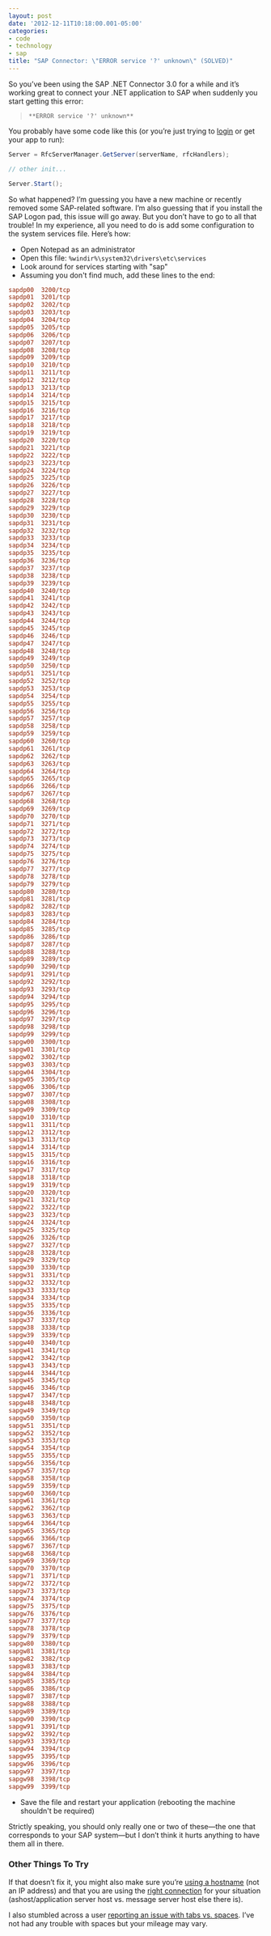 ```yaml
---
layout: post
date: '2012-12-11T10:18:00.001-05:00'
categories:
- code
- technology
- sap
title: "SAP Connector: \"ERROR service '?' unknown\" (SOLVED)"
---
```


So you’ve been using the SAP .NET Connector 3.0 for a while and it’s working great to connect your .NET application to SAP when suddenly you start getting this error:

> `**ERROR service '?' unknown**`

You probably have some code like this (or you’re just trying to [login](http://www.sapgeek.net/2010/02/sapgui-error-errorservice-unknown/) or get your app to run):  

```cs
Server = RfcServerManager.GetServer(serverName, rfcHandlers);

// other init...

Server.Start();
```

So what happened? I’m guessing you have a new machine or recently removed some SAP-related software. I’m also guessing that if you install the SAP Logon pad, this issue will go away. But you don’t have to go to all that trouble! In my experience, all you need to do is add some configuration to the system services file. Here’s how:

  * Open Notepad as an administrator 
  * Open this file: `%windir%\system32\drivers\etc\services`
  * Look around for services starting with "sap" 
  * Assuming you don't find much, add these lines to the end: 
```ini
sapdp00  3200/tcp
sapdp01  3201/tcp
sapdp02  3202/tcp
sapdp03  3203/tcp
sapdp04  3204/tcp
sapdp05  3205/tcp
sapdp06  3206/tcp
sapdp07  3207/tcp
sapdp08  3208/tcp
sapdp09  3209/tcp
sapdp10  3210/tcp
sapdp11  3211/tcp
sapdp12  3212/tcp
sapdp13  3213/tcp
sapdp14  3214/tcp
sapdp15  3215/tcp
sapdp16  3216/tcp
sapdp17  3217/tcp
sapdp18  3218/tcp
sapdp19  3219/tcp
sapdp20  3220/tcp
sapdp21  3221/tcp
sapdp22  3222/tcp
sapdp23  3223/tcp
sapdp24  3224/tcp
sapdp25  3225/tcp
sapdp26  3226/tcp
sapdp27  3227/tcp
sapdp28  3228/tcp
sapdp29  3229/tcp
sapdp30  3230/tcp
sapdp31  3231/tcp
sapdp32  3232/tcp
sapdp33  3233/tcp
sapdp34  3234/tcp
sapdp35  3235/tcp
sapdp36  3236/tcp
sapdp37  3237/tcp
sapdp38  3238/tcp
sapdp39  3239/tcp
sapdp40  3240/tcp
sapdp41  3241/tcp
sapdp42  3242/tcp
sapdp43  3243/tcp
sapdp44  3244/tcp
sapdp45  3245/tcp
sapdp46  3246/tcp
sapdp47  3247/tcp
sapdp48  3248/tcp
sapdp49  3249/tcp
sapdp50  3250/tcp
sapdp51  3251/tcp
sapdp52  3252/tcp
sapdp53  3253/tcp
sapdp54  3254/tcp
sapdp55  3255/tcp
sapdp56  3256/tcp
sapdp57  3257/tcp
sapdp58  3258/tcp
sapdp59  3259/tcp
sapdp60  3260/tcp
sapdp61  3261/tcp
sapdp62  3262/tcp
sapdp63  3263/tcp
sapdp64  3264/tcp
sapdp65  3265/tcp
sapdp66  3266/tcp
sapdp67  3267/tcp
sapdp68  3268/tcp
sapdp69  3269/tcp
sapdp70  3270/tcp
sapdp71  3271/tcp
sapdp72  3272/tcp
sapdp73  3273/tcp
sapdp74  3274/tcp
sapdp75  3275/tcp
sapdp76  3276/tcp
sapdp77  3277/tcp
sapdp78  3278/tcp
sapdp79  3279/tcp
sapdp80  3280/tcp
sapdp81  3281/tcp
sapdp82  3282/tcp
sapdp83  3283/tcp
sapdp84  3284/tcp
sapdp85  3285/tcp
sapdp86  3286/tcp
sapdp87  3287/tcp
sapdp88  3288/tcp
sapdp89  3289/tcp
sapdp90  3290/tcp
sapdp91  3291/tcp
sapdp92  3292/tcp
sapdp93  3293/tcp
sapdp94  3294/tcp
sapdp95  3295/tcp
sapdp96  3296/tcp
sapdp97  3297/tcp
sapdp98  3298/tcp
sapdp99  3299/tcp
sapgw00  3300/tcp
sapgw01  3301/tcp
sapgw02  3302/tcp
sapgw03  3303/tcp
sapgw04  3304/tcp
sapgw05  3305/tcp
sapgw06  3306/tcp
sapgw07  3307/tcp
sapgw08  3308/tcp
sapgw09  3309/tcp
sapgw10  3310/tcp
sapgw11  3311/tcp
sapgw12  3312/tcp
sapgw13  3313/tcp
sapgw14  3314/tcp
sapgw15  3315/tcp
sapgw16  3316/tcp
sapgw17  3317/tcp
sapgw18  3318/tcp
sapgw19  3319/tcp
sapgw20  3320/tcp
sapgw21  3321/tcp
sapgw22  3322/tcp
sapgw23  3323/tcp
sapgw24  3324/tcp
sapgw25  3325/tcp
sapgw26  3326/tcp
sapgw27  3327/tcp
sapgw28  3328/tcp
sapgw29  3329/tcp
sapgw30  3330/tcp
sapgw31  3331/tcp
sapgw32  3332/tcp
sapgw33  3333/tcp
sapgw34  3334/tcp
sapgw35  3335/tcp
sapgw36  3336/tcp
sapgw37  3337/tcp
sapgw38  3338/tcp
sapgw39  3339/tcp
sapgw40  3340/tcp
sapgw41  3341/tcp
sapgw42  3342/tcp
sapgw43  3343/tcp
sapgw44  3344/tcp
sapgw45  3345/tcp
sapgw46  3346/tcp
sapgw47  3347/tcp
sapgw48  3348/tcp
sapgw49  3349/tcp
sapgw50  3350/tcp
sapgw51  3351/tcp
sapgw52  3352/tcp
sapgw53  3353/tcp
sapgw54  3354/tcp
sapgw55  3355/tcp
sapgw56  3356/tcp
sapgw57  3357/tcp
sapgw58  3358/tcp
sapgw59  3359/tcp
sapgw60  3360/tcp
sapgw61  3361/tcp
sapgw62  3362/tcp
sapgw63  3363/tcp
sapgw64  3364/tcp
sapgw65  3365/tcp
sapgw66  3366/tcp
sapgw67  3367/tcp
sapgw68  3368/tcp
sapgw69  3369/tcp
sapgw70  3370/tcp
sapgw71  3371/tcp
sapgw72  3372/tcp
sapgw73  3373/tcp
sapgw74  3374/tcp
sapgw75  3375/tcp
sapgw76  3376/tcp
sapgw77  3377/tcp
sapgw78  3378/tcp
sapgw79  3379/tcp
sapgw80  3380/tcp
sapgw81  3381/tcp
sapgw82  3382/tcp
sapgw83  3383/tcp
sapgw84  3384/tcp
sapgw85  3385/tcp
sapgw86  3386/tcp
sapgw87  3387/tcp
sapgw88  3388/tcp
sapgw89  3389/tcp
sapgw90  3390/tcp
sapgw91  3391/tcp
sapgw92  3392/tcp
sapgw93  3393/tcp
sapgw94  3394/tcp
sapgw95  3395/tcp
sapgw96  3396/tcp
sapgw97  3397/tcp
sapgw98  3398/tcp
sapgw99  3399/tcp
```
  * Save the file and restart your application (rebooting the machine shouldn't be required)

Strictly speaking, you should only really one or two of these—the one that corresponds to your SAP system—but I don’t think it hurts anything to have them all in there.

### Other Things To Try

If that doesn’t fix it, you might also make sure you’re [using a hostname](http://scn.sap.com/message/7362628) (not an IP address) and that you are using the [right connection](http://scn.sap.com/message/10615183#10615183) for your situation (ashost/application server host vs. message server host else there is).

I also stumbled across a user [reporting an issue with tabs vs. spaces](http://social.technet.microsoft.com/Forums/en-US/identitylifecyclemanager/thread/6b0c21e2-3f10-47df-be92-f9b682805dd9/). I’ve not had any trouble with spaces but your mileage may vary.